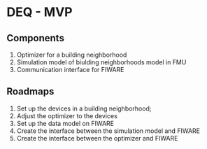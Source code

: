 # DEQ - MVP

## Components
1. Optimizer for a building neighborhood
2. Simulation model of biulding neighborhoods model in FMU
3. Communication interface for FIWARE

## Roadmaps
1. Set up the devices in a building neighborhood;
2. Adjust the optimizer to the devices
3. Set up the data model on FIWARE
4. Create the interface between the simulation model and FIWARE
5. Create the interface between the optimizer and FIWARE
